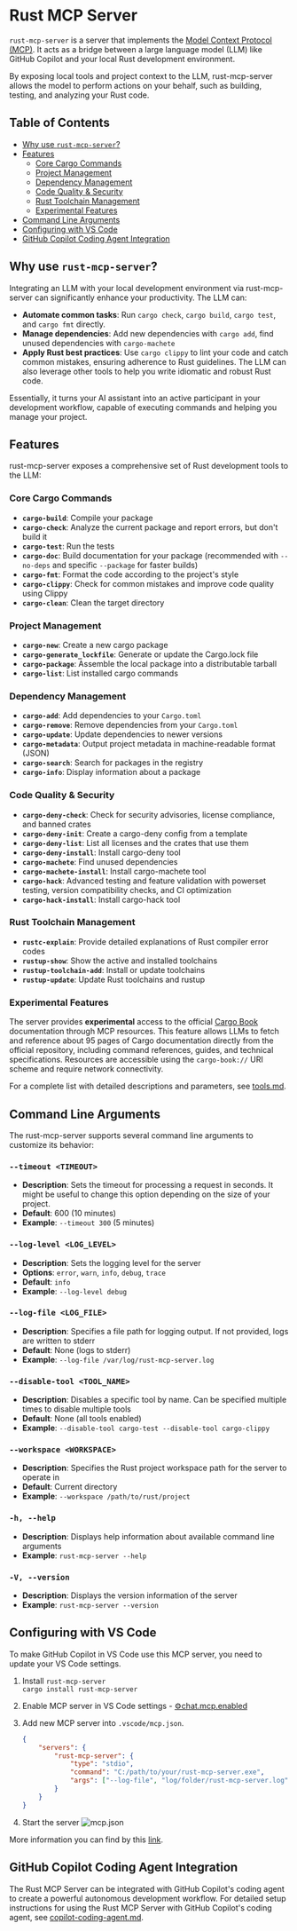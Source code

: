 # Rust MCP Server

`rust-mcp-server` is a server that implements the [Model Context Protocol (MCP)](https://modelcontextprotocol.io/introduction). It acts as a bridge between a large language model (LLM) like GitHub Copilot and your local Rust development environment.

By exposing local tools and project context to the LLM, rust-mcp-server allows the model to perform actions on your behalf, such as building, testing, and analyzing your Rust code.

## Table of Contents

- [Why use `rust-mcp-server`?](#why-use-rust-mcp-server)
- [Features](#features)
  - [Core Cargo Commands](#core-cargo-commands)
  - [Project Management](#project-management)
  - [Dependency Management](#dependency-management)
  - [Code Quality & Security](#code-quality--security)
  - [Rust Toolchain Management](#rust-toolchain-management)
  - [Experimental Features](#experimental-features)
- [Command Line Arguments](#command-line-arguments)
- [Configuring with VS Code](#configuring-with-vs-code)
- [GitHub Copilot Coding Agent Integration](#github-copilot-coding-agent-integration)

## Why use `rust-mcp-server`?

Integrating an LLM with your local development environment via rust-mcp-server can significantly enhance your productivity. The LLM can:

*   **Automate common tasks**: Run `cargo check`, `cargo build`, `cargo test`, and `cargo fmt` directly.
*   **Manage dependencies**: Add new dependencies with `cargo add`, find unused dependencies with `cargo-machete`
*   **Apply Rust best practices**: Use `cargo clippy` to lint your code and catch common mistakes, ensuring adherence to Rust guidelines. The LLM can also leverage other tools to help you write idiomatic and robust Rust code.

Essentially, it turns your AI assistant into an active participant in your development workflow, capable of executing commands and helping you manage your project.

## Features

rust-mcp-server exposes a comprehensive set of Rust development tools to the LLM:

### Core Cargo Commands
*   **`cargo-build`**: Compile your package
*   **`cargo-check`**: Analyze the current package and report errors, but don't build it
*   **`cargo-test`**: Run the tests
*   **`cargo-doc`**: Build documentation for your package (recommended with `--no-deps` and specific `--package` for faster builds)
*   **`cargo-fmt`**: Format the code according to the project's style
*   **`cargo-clippy`**: Check for common mistakes and improve code quality using Clippy
*   **`cargo-clean`**: Clean the target directory

### Project Management
*   **`cargo-new`**: Create a new cargo package
*   **`cargo-generate_lockfile`**: Generate or update the Cargo.lock file
*   **`cargo-package`**: Assemble the local package into a distributable tarball
*   **`cargo-list`**: List installed cargo commands

### Dependency Management
*   **`cargo-add`**: Add dependencies to your `Cargo.toml`
*   **`cargo-remove`**: Remove dependencies from your `Cargo.toml`
*   **`cargo-update`**: Update dependencies to newer versions
*   **`cargo-metadata`**: Output project metadata in machine-readable format (JSON)
*   **`cargo-search`**: Search for packages in the registry
*   **`cargo-info`**: Display information about a package

### Code Quality & Security
*   **`cargo-deny-check`**: Check for security advisories, license compliance, and banned crates
*   **`cargo-deny-init`**: Create a cargo-deny config from a template
*   **`cargo-deny-list`**: List all licenses and the crates that use them
*   **`cargo-deny-install`**: Install cargo-deny tool
*   **`cargo-machete`**: Find unused dependencies
*   **`cargo-machete-install`**: Install cargo-machete tool
*   **`cargo-hack`**: Advanced testing and feature validation with powerset testing, version compatibility checks, and CI optimization
*   **`cargo-hack-install`**: Install cargo-hack tool

### Rust Toolchain Management
*   **`rustc-explain`**: Provide detailed explanations of Rust compiler error codes
*   **`rustup-show`**: Show the active and installed toolchains
*   **`rustup-toolchain-add`**: Install or update toolchains
*   **`rustup-update`**: Update Rust toolchains and rustup

### Experimental Features
The server provides **experimental** access to the official [Cargo Book](https://doc.rust-lang.org/cargo/) documentation through MCP resources. This feature allows LLMs to fetch and reference about 95 pages of Cargo documentation directly from the official repository, including command references, guides, and technical specifications. Resources are accessible using the `cargo-book://` URI scheme and require network connectivity.

For a complete list with detailed descriptions and parameters, see [tools.md](tools.md).

## Command Line Arguments

The rust-mcp-server supports several command line arguments to customize its behavior:

### `--timeout <TIMEOUT>`
- **Description**: Sets the timeout for processing a request in seconds. It might be useful to change this option depending on
  the size of your project.
- **Default**: 600 (10 minutes)
- **Example**: `--timeout 300` (5 minutes)

### `--log-level <LOG_LEVEL>`
- **Description**: Sets the logging level for the server
- **Options**: `error`, `warn`, `info`, `debug`, `trace`
- **Default**: `info`
- **Example**: `--log-level debug`

### `--log-file <LOG_FILE>`
- **Description**: Specifies a file path for logging output. If not provided, logs are written to stderr
- **Default**: None (logs to stderr)
- **Example**: `--log-file /var/log/rust-mcp-server.log`

### `--disable-tool <TOOL_NAME>`
- **Description**: Disables a specific tool by name. Can be specified multiple times to disable multiple tools
- **Default**: None (all tools enabled)
- **Example**: `--disable-tool cargo-test --disable-tool cargo-clippy`

### `--workspace <WORKSPACE>`
- **Description**: Specifies the Rust project workspace path for the server to operate in
- **Default**: Current directory
- **Example**: `--workspace /path/to/rust/project`

### `-h, --help`
- **Description**: Displays help information about available command line arguments
- **Example**: `rust-mcp-server --help`

### `-V, --version`
- **Description**: Displays the version information of the server
- **Example**: `rust-mcp-server --version`

## Configuring with VS Code

To make GitHub Copilot in VS Code use this MCP server, you need to update your VS Code settings.

1.  Install `rust-mcp-server`</br>
    `cargo install rust-mcp-server`
1.  Enable MCP server in VS Code settings - [⚙️chat.mcp.enabled](vscode://settings/chat.mcp.enabled)
1.  Add new MCP server into `.vscode/mcp.json`.

    ```json
    {
        "servers": {
            "rust-mcp-server": {
                "type": "stdio",
                "command": "C:/path/to/your/rust-mcp-server.exe",
                "args": ["--log-file", "log/folder/rust-mcp-server.log"],
            }
        }
    }
    ```
1. Start the server
   ![mcp.json](docs/mcp.json.png)

More information you can find by this [link](https://code.visualstudio.com/docs/copilot/chat/mcp-servers).

## GitHub Copilot Coding Agent Integration

The Rust MCP Server can be integrated with GitHub Copilot's coding agent to create a powerful autonomous development workflow. For detailed setup instructions for using the Rust MCP Server with GitHub Copilot's coding agent, see [copilot-coding-agent.md](docs/copilot-coding-agent.md).
